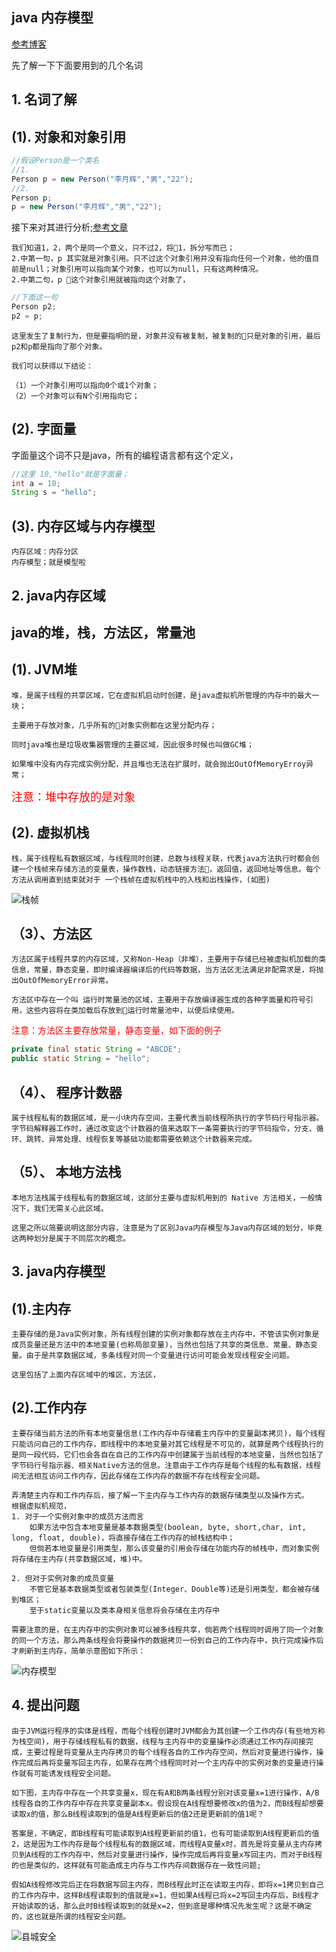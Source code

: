 ## java 内存模型
[参考博客](https://blog.csdn.net/javazejian/article/details/72772461)

先了解一下下面要用到的几个名词
## 1. 名词了解

## (1). 对象和对象引用

```java
//假设Person是一个类名
//1.
Person p = new Person("李月辉","男","22");
//2.
Person p;
p = new Person("李月辉","男","22");
```
接下来对其进行分析;[参考文章](http://www.cnblogs.com/focusChen/articles/2497768.html)

    我们知道1，2，两个是同一个意义，只不过2，将1，拆分写而已；
    2.中第一句，p 其实就是对象引用。只不过这个对象引用并没有指向任何一个对象，他的值目前是null；对象引用可以指向某个对象，也可以为null，只有这两种情况。
    2.中第二句，p 这个对象引用就被指向这个对象了，

```java
//下面这一句
Person p2;
p2 = p;
```

    这里发生了复制行为，但是要指明的是，对象并没有被复制，被复制的只是对象的引用，最后p2和p都是指向了那个对象。

    我们可以获得以下结论：

    （1）一个对象引用可以指向0个或1个对象；
    （2）一个对象可以有N个引用指向它；

## (2). 字面量

字面量这个词不只是java，所有的编程语言都有这个定义，
```java
//这里 10,"hello"就是字面量；
int a = 10;
String s = "hello";
```

## (3). 内存区域与内存模型

```
内存区域：内存分区
内存模型；就是模型啦
```

## 2. java内存区域

## java的堆，栈，方法区，常量池

## (1). JVM堆
```
堆，是属于线程的共享区域，它在虚拟机启动时创建，是java虚拟机所管理的内存中的最大一块；

主要用于存放对象，几乎所有的对象实例都在这里分配内存；

同时java堆也是垃圾收集器管理的主要区域，因此很多时候也叫做GC堆；

如果堆中没有内存完成实例分配，并且堆也无法在扩展时，就会抛出OutOfMemoryErroy异常；
```

<font color=#ff0000 face=黑体 size=4>注意：堆中存放的是对象</font>

## (2). 虚拟机栈

```
栈，属于线程私有数据区域，与线程同时创建，总数与线程关联，代表java方法执行时都会创建一个栈帧来存储方法的变量表，操作数栈，动态链接方法，返回值，返回地址等信息。每个方法从调用直到结束就对于 一个栈帧在虚拟机栈中的入栈和出栈操作，(如图)
```

![栈帧](imgs/zhanzhen.jpg)

## （3）、方法区

```
方法区属于线程共享的内存区域，又称Non-Heap（非堆），主要用于存储已经被虚拟机加载的类信息，常量，静态变量，即时编译器编译后的代码等数据，当方法区无法满足非配需求是，将抛出OutOfMemoryError异常。

方法区中存在一个叫 运行时常量池的区域，主要用于存放编译器生成的各种字面量和符号引用，这些内容将在类加载后存放到运行时常量池中，以便后续使用。
```

<font color=#ff0000>注意：方法区主要存放常量，静态变量，如下面的例子</font>
```java
private final static String = "ABCDE";
public static String = "hello";
```

## （4）、 程序计数器

```
属于线程私有的数据区域，是一小块内存空间，主要代表当前线程所执行的字节码行号指示器。字节码解释器工作时，通过改变这个计数器的值来选取下一条需要执行的字节码指令，分支、循环、跳转、异常处理、线程恢复等基础功能都需要依赖这个计数器来完成。
```

## （5）、 本地方法栈

```
本地方法栈属于线程私有的数据区域，这部分主要与虚拟机用到的 Native 方法相关，一般情况下，我们无需关心此区域。

这里之所以简要说明这部分内容，注意是为了区别Java内存模型与Java内存区域的划分，毕竟这两种划分是属于不同层次的概念。

```

## 3. java内存模型


## (1).主内存 

```
主要存储的是Java实例对象，所有线程创建的实例对象都存放在主内存中，不管该实例对象是成员变量还是方法中的本地变量(也称局部变量)，当然也包括了共享的类信息、常量、静态变量。由于是共享数据区域，多条线程对同一个变量进行访问可能会发现线程安全问题。

这里包括了上面内存区域中的堆区，方法区，
```

## (2).工作内存

```
主要存储当前方法的所有本地变量信息(工作内存中存储着主内存中的变量副本拷贝)，每个线程只能访问自己的工作内存，即线程中的本地变量对其它线程是不可见的，就算是两个线程执行的是同一段代码，它们也会各自在自己的工作内存中创建属于当前线程的本地变量，当然也包括了字节码行号指示器、相关Native方法的信息。注意由于工作内存是每个线程的私有数据，线程间无法相互访问工作内存，因此存储在工作内存的数据不存在线程安全问题。
```

```
弄清楚主内存和工作内存后，接了解一下主内存与工作内存的数据存储类型以及操作方式。
根据虚拟机规范，
1. 对于一个实例对象中的成员方法而言
    如果方法中包含本地变量是基本数据类型(boolean, byte, short,char, int, long, float, double)，将直接存储在工作内存的帧栈结构中；
    但倘若本地变量是引用类型，那么该变量的引用会存储在功能内存的帧栈中，而对象实例将存储在主内存(共享数据区域，堆)中。

2. 但对于实例对象的成员变量
    不管它是基本数据类型或者包装类型(Integer、Double等)还是引用类型，都会被存储到堆区；
    至于static变量以及类本身相关信息将会存储在主内存中
    
需要注意的是，在主内存中的实例对象可以被多线程共享，倘若两个线程同时调用了同一个对象的同一个方法，那么两条线程会将要操作的数据拷贝一份到自己的工作内存中，执行完成操作后才刷新到主内存，简单示意图如下所示：
```
![内存模型](imgs/model.png)


## 4. 提出问题

```
由于JVM运行程序的实体是线程，而每个线程创建时JVM都会为其创建一个工作内存(有些地方称为栈空间)，用于存储线程私有的数据，线程与主内存中的变量操作必须通过工作内存间接完成，主要过程是将变量从主内存拷贝的每个线程各自的工作内存空间，然后对变量进行操作，操作完成后再将变量写回主内存，如果存在两个线程同时对一个主内存中的实例对象的变量进行操作就有可能诱发线程安全问题。

如下图，主内存中存在一个共享变量x，现在有A和B两条线程分别对该变量x=1进行操作，A/B线程各自的工作内存中存在共享变量副本x。假设现在A线程想要修改x的值为2，而B线程却想要读取x的值，那么B线程读取到的值是A线程更新后的值2还是更新前的值1呢？

答案是，不确定，即B线程有可能读取到A线程更新前的值1，也有可能读取到A线程更新后的值2，这是因为工作内存是每个线程私有的数据区域，而线程A变量x时，首先是将变量从主内存拷贝到A线程的工作内存中，然后对变量进行操作，操作完成后再将变量x写回主内，而对于B线程的也是类似的，这样就有可能造成主内存与工作内存间数据存在一致性问题;

假如A线程修改完后正在将数据写回主内存，而B线程此时正在读取主内存，即将x=1拷贝到自己的工作内存中，这样B线程读取到的值就是x=1，但如果A线程已将x=2写回主内存后，B线程才开始读取的话，那么此时B线程读取到的就是x=2，但到底是哪种情况先发生呢？这是不确定的，这也就是所谓的线程安全问题。 
```

![县城安全](imgs/thread_must.png)